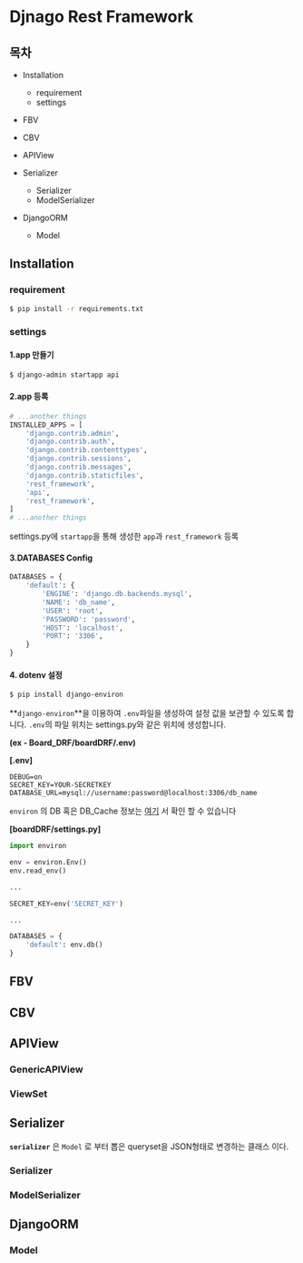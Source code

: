 # Djnago Rest Framework

## 목차
- Installation
  - requirement
  - settings
- FBV
  
- CBV

- APIView
  
- Serializer
    - Serializer
    - ModelSerializer
- DjangoORM
    - Model
  
## Installation

### requirement
```bash
$ pip install -r requirements.txt
```
### settings

#### 1.app 만들기
```bash
$ django-admin startapp api
```
#### 2.app 등록
```python
# ...another things
INSTALLED_APPS = [
    'django.contrib.admin',
    'django.contrib.auth',
    'django.contrib.contenttypes',
    'django.contrib.sessions',
    'django.contrib.messages',
    'django.contrib.staticfiles',
    'rest_framework',
    'api',
    'rest_framework',
]
# ...another things
```
settings.py에 `startapp`을 통해 생성한 `app`과 `rest_framework` 등록

#### 3.DATABASES Config

```python
DATABASES = {
    'default': {
        'ENGINE': 'django.db.backends.mysql',
        'NAME': 'db_name',
        'USER': 'root',
        'PASSWORD': 'password',
        'HOST': 'localhost',
        'PORT': '3306',
    }
}
```

#### 4. dotenv 설정

```bash
$ pip install django-environ 
```
**`django-environ`**을 이용하여 `.env`파일을 생성하여 설정 값을 보관할 수 있도록 합니다. `.env`의 파일 위치는 settings.py와 같은 위치에 생성합니다.

**(ex - Board_DRF/boardDRF/.env)**

**[.env]**
```dotenv
DEBUG=on
SECRET_KEY=YOUR-SECRETKEY
DATABASE_URL=mysql://username:password@localhost:3306/db_name
```

`environ` 의 DB 혹은 DB_Cache 정보는 [여기](https://github.com/joke2k/django-environ) 서 확인 할 수 있습니다

**[boardDRF/settings.py]**
```python
import environ

env = environ.Env()
env.read_env()

...

SECRET_KEY=env('SECRET_KEY')

...

DATABASES = {
    'default': env.db()
}
```

## FBV

## CBV

## APIView

### GenericAPIView

### ViewSet

## Serializer
**`serializer`** 은 `Model` 로 부터 뽑은 queryset을 JSON형태로 변경하는 클래스 이다.


### Serializer

### ModelSerializer

## DjangoORM

### Model

